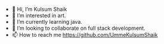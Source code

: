 - 👋 Hi, I’m Kulsum Shaik
- 👀 I’m interested in art.
- 🌱 I’m currently learning java.
- 💞️ I’m looking to collaborate on full stack development.
- 📫 How to reach me https://github.com/UmmeKulsumShaik

<!---
UmmeKulsumShaik/UmmeKulsumShaik is a ✨ special ✨ repository because its `README.md` (this file) appears on your GitHub profile.
You can click the Preview link to take a look at your changes.
--->

